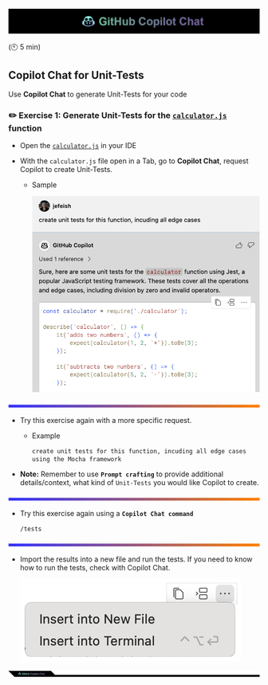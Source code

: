 ![cover](images/copilot-chat-cover-wide.png)

 (:clock10: 5 min)

## Copilot Chat for Unit-Tests

Use **Copilot Chat** to generate Unit-Tests for your code

### :pencil2: Exercise 1: Generate Unit-Tests for the [`calculator.js`](../demos/Node-calculator/solution/calculator.js) function

- Open the  [`calculator.js`](../demos/Node-calculator/solution/calculator.js) in your IDE

- With the `calculator.js` file open in a Tab, go to **Copilot Chat**, request Copilot to create Unit-Tests.

  - Sample

     ![unit-test](images/unit-tests.png)

![cover](images/copilot-chat-cover-wide-3.png)

- Try this exercise again with a more specific request.

    - Example
        ```
        create unit tests for this function, incuding all edge cases using the Mocha framework
        ```

- **Note:** Remember to use **`Prompt crafting`** to provide additional details/context, what kind of `Unit-Tests` you would like Copilot to create.

![cover](images/copilot-chat-cover-wide-3.png)

- Try this exercise again using a **`Copilot Chat command`**

  ```
  /tests
  ```

![cover](images/copilot-chat-cover-wide-3.png)

- Import the results into a new file and run the tests. If you need to know how to run the tests, check with Copilot Chat.

     ![copy](images/vscode-insert-code.png)


![cover](images/copilot-chat-cover-wide-2.png)

